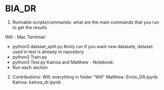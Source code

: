 # BIA_DR

1. Runnable scripts/commands: what are the main commands that you run to get the results

  Will - Mac Terminal:
  - python3 dataset_split.py #only run if you want new datasets, dataset used in test is already in repository
  - python3 Train.py
  - python3 Test.py
  Kainoa and Matthew - Notebook:
  - Run each section



2. Contributions:
Will: everything in folder "Will"
Matthew: Ennis_DR.ipynb
Kainoa: kainoa_dr.ipynb
